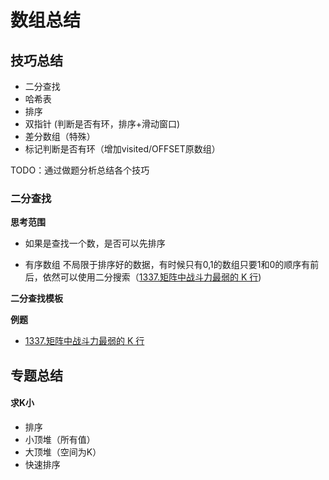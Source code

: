 # 数组总结

## 技巧总结

- 二分查找
- 哈希表
- 排序
- 双指针 (判断是否有环，排序+滑动窗口)
- 差分数组（特殊）
- 标记判断是否有环（增加visited/OFFSET原数组）



 TODO：通过做题分析总结各个技巧

### 二分查找

**思考范围**
- 如果是查找一个数，是否可以先排序

- 有序数组 
  不局限于排序好的数据，有时候只有0,1的数组只要1和0的顺序有前后，依然可以使用二分搜索（[1337.矩阵中战斗力最弱的 K 行](1337-the-k-weakest-rows-in-a-matrix.md))

**二分查找模板**

**例题**
- [1337.矩阵中战斗力最弱的 K 行](1337-the-k-weakest-rows-in-a-matrix.md)


## 专题总结

#### 求K小
- 排序
- 小顶堆（所有值）
- 大顶堆（空间为K）
- 快速排序